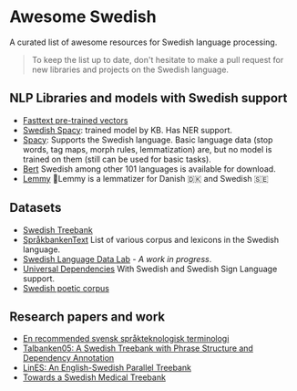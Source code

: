 # Awesome Swedish

A curated list of awesome resources for Swedish language processing. 



> To keep the list up to date, don't hesitate to make a pull request for new libraries and projects on the Swedish language. 





## NLP Libraries and models with Swedish support

- [Fasttext pre-trained vectors](https://fasttext.cc/docs/en/pretrained-vectors.html)
- [Swedish Spacy](https://github.com/Kungbib/swedish-spacy): trained model by KB. Has NER support.
- [Spacy](https://spacy.io/usage/models#languages): Supports the Swedish language. Basic language data (stop words, tag maps, morph rules, lemmatization) are, but no model is trained on them (still can be used for basic tasks).
- [Bert](https://github.com/google-research/bert) Swedish among other 101 languages is available for download. 
- [Lemmy](https://github.com/sorenlind/lemmy) 🤘Lemmy is a lemmatizer for Danish 🇩🇰 and Swedish 🇸🇪

## Datasets

- [Swedish Treebank](https://cl.lingfil.uu.se/~nivre/swedish_treebank/)
- [SpråkbankenText](https://spraakbanken.gu.se/eng/about-us/about-språkbanken) List of various corpus and lexicons in the Swedish language. 
- [Swedish Language Data Lab](www.ai.se/en/news/new-nlp-project-improve-linguistic-understanding-swedish-ai-applications)  - *A work in progress*.
- [Universal Dependencies](https://universaldependencies.org) With Swedish and Swedish Sign Language support. 
- [Swedish poetic corpus](https://github.com/aischeveva/swedish_poetry)



## Research papers and work

- [En recommended svensk språkteknologisk terminologi](https://www.gavagai.io/blog/publication/en-rekommenderad-svensk-sprakteknologisk-terminologi/)
- [Talbanken05: A Swedish Treebank with Phrase Structure and Dependency Annotation](https://www.semanticscholar.org/paper/Bootstrapping-a-Swedish-Treebank-Using-Cross-Corpus-Nivre-Megyesi/38709375d6b3d8852a0aefe286da373bbd32ae45)
- [LinES: An English-Swedish Parallel Treebank](https://www.semanticscholar.org/paper/LinES%3A-An-English-Swedish-Parallel-Treebank-Ahrenberg/58565a4f4024aff4d10c5582522e43cd91339b7d)
- [Towards a Swedish Medical Treebank](https://www.semanticscholar.org/paper/Towards-a-Swedish-Medical-Treebank-Kokkinakis/1f98d768f7a452a18bab50cbf725b164e6f4d158)
